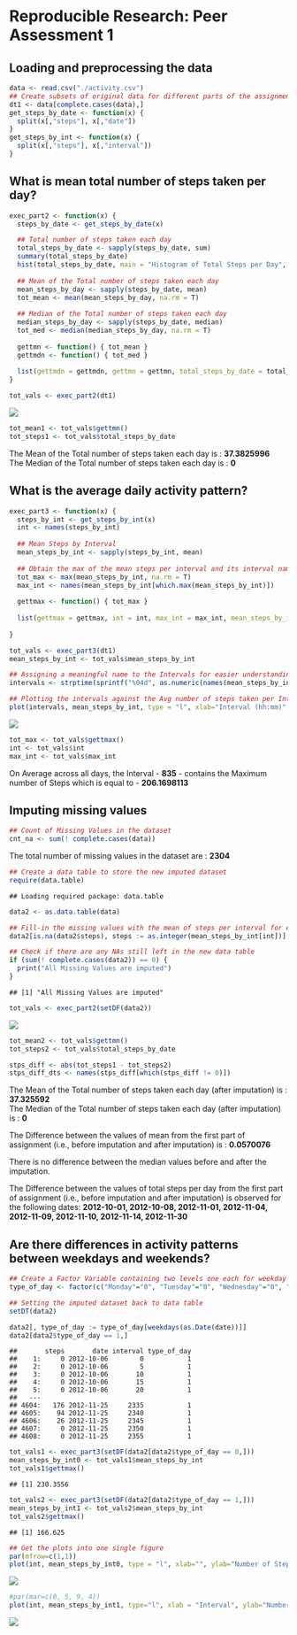 # Reproducible Research: Peer Assessment 1


## Loading and preprocessing the data

```r
data <- read.csv("./activity.csv")
## Create subsets of original data for different parts of the assignment
dt1 <- data[complete.cases(data),]
get_steps_by_date <- function(x) {
  split(x[,"steps"], x[,"date"])
}
get_steps_by_int <- function(x) { 
  split(x[,"steps"], x[,"interval"])
}
```

## What is mean total number of steps taken per day?

```r
exec_part2 <- function(x) {
  steps_by_date <- get_steps_by_date(x)

  ## Total number of steps taken each day
  total_steps_by_date <- sapply(steps_by_date, sum)
  summary(total_steps_by_date) 
  hist(total_steps_by_date, main = "Histogram of Total Steps per Day", xlab = "Total Steps per Day")
  
  ## Mean of the Total number of steps taken each day
  mean_steps_by_day <- sapply(steps_by_date, mean)
  tot_mean <- mean(mean_steps_by_day, na.rm = T)
  
  ## Median of the Total number of steps taken each day
  median_steps_by_day <- sapply(steps_by_date, median)
  tot_med <- median(median_steps_by_day, na.rm = T)
  
  gettmn <- function() { tot_mean }
  gettmdn <- function() { tot_med }
  
  list(gettmdn = gettmdn, gettmn = gettmn, total_steps_by_date = total_steps_by_date, mean_steps_by_day = mean_steps_by_day)
}

tot_vals <- exec_part2(dt1)
```

![](PA1_template_files/figure-html/Part2-1.png) 

```r
tot_mean1 <- tot_vals$gettmn()
tot_steps1 <- tot_vals$total_steps_by_date
```

The Mean of the Total number of steps taken each day is : **37.3825996**  
The Median of the Total number of steps taken each day is : **0**  


## What is the average daily activity pattern?

```r
exec_part3 <- function(x) {
  steps_by_int <- get_steps_by_int(x)
  int <- names(steps_by_int)
  
  ## Mean Steps by Interval
  mean_steps_by_int <- sapply(steps_by_int, mean)
  
  ## Obtain the max of the mean steps per interval and its interval name
  tot_max <- max(mean_steps_by_int, na.rm = T)
  max_int <- names(mean_steps_by_int[which.max(mean_steps_by_int)])
  
  gettmax <- function() { tot_max }
  
  list(gettmax = gettmax, int = int, max_int = max_int, mean_steps_by_int = mean_steps_by_int)
  
}

tot_vals <- exec_part3(dt1)
mean_steps_by_int <- tot_vals$mean_steps_by_int

## Assigning a meaningful name to the Intervals for easier understanding
intervals <- strptime(sprintf("%04d", as.numeric(names(mean_steps_by_int))), format="%H%M")

## Plotting the intervals against the Avg number of steps taken per Interval across all days
plot(intervals, mean_steps_by_int, type = "l", xlab="Interval (hh:mm)", ylab="Steps per interval")
```

![](PA1_template_files/figure-html/Part3-1.png) 

```r
tot_max <- tot_vals$gettmax()
int <- tot_vals$int
max_int <- tot_vals$max_int
```
On Average across all days, the Interval - **835** - contains the Maximum number of Steps which is equal to - **206.1698113**  

## Imputing missing values  


```r
## Count of Missing Values in the dataset  
cnt_na <- sum(! complete.cases(data))
```
The total number of missing values in the dataset are : **2304**  


```r
## Create a data table to store the new imputed dataset
require(data.table)
```

```
## Loading required package: data.table
```

```r
data2 <- as.data.table(data)

## Fill-in the missing values with the mean of steps per interval for each missing value
data2[is.na(data2$steps), steps := as.integer(mean_steps_by_int[int])]

## Check if there are any NAs still left in the new data table
if (sum(! complete.cases(data2)) == 0) {
  print("All Missing Values are imputed")
}
```

```
## [1] "All Missing Values are imputed"
```

```r
tot_vals <- exec_part2(setDF(data2))
```

![](PA1_template_files/figure-html/Part5-1.png) 

```r
tot_mean2 <- tot_vals$gettmn()
tot_steps2 <- tot_vals$total_steps_by_date

stps_diff <- abs(tot_steps1 - tot_steps2)
stps_diff_dts <- names(stps_diff[which(stps_diff != 0)])
```

The Mean of the Total number of steps taken each day (after imputation) is : **37.325592**  
The Median of the Total number of steps taken each day (after imputation) is : **0** 

The Difference between the values of mean from the first part of assignment (i.e., before imputation and after imputation) is : **0.0570076**

There is no difference between the median values before and after the imputation.

The Difference between the values of total steps per day from the first part of assignment (i.e., before imputation and after imputation) is observed for the following dates: 
**2012-10-01, 2012-10-08, 2012-11-01, 2012-11-04, 2012-11-09, 2012-11-10, 2012-11-14, 2012-11-30**

## Are there differences in activity patterns between weekdays and weekends?


```r
## Create a Factor Variable containing two levels one each for weekday and weekend
type_of_day <- factor(c("Monday"="0", "Tuesday"="0", "Wednesday"="0", "Thursday"="0", "Friday"="0", "Saturday"="1", "Sunday"="1"), levels = c("weekday"="0","weekend"="1"))

## Setting the imputed dataset back to data table
setDT(data2)

data2[, type_of_day := type_of_day[weekdays(as.Date(date))]]
data2[data2$type_of_day == 1,]
```

```
##       steps       date interval type_of_day
##    1:     0 2012-10-06        0           1
##    2:     0 2012-10-06        5           1
##    3:     0 2012-10-06       10           1
##    4:     0 2012-10-06       15           1
##    5:     0 2012-10-06       20           1
##   ---                                      
## 4604:   176 2012-11-25     2335           1
## 4605:    94 2012-11-25     2340           1
## 4606:    26 2012-11-25     2345           1
## 4607:     0 2012-11-25     2350           1
## 4608:     0 2012-11-25     2355           1
```

```r
tot_vals1 <- exec_part3(setDF(data2[data2$type_of_day == 0,]))
mean_steps_by_int0 <- tot_vals1$mean_steps_by_int
tot_vals1$gettmax()
```

```
## [1] 230.3556
```

```r
tot_vals2 <- exec_part3(setDF(data2[data2$type_of_day == 1,]))
mean_steps_by_int1 <- tot_vals2$mean_steps_by_int
tot_vals2$gettmax()
```

```
## [1] 166.625
```

```r
## Get the plots into one single figure
par(mfrow=c(1,1))
plot(int, mean_steps_by_int0, type = "l", xlab="", ylab="Number of Steps", main = "weekday")
```

![](PA1_template_files/figure-html/Part6-1.png) 

```r
#par(mar=c(0, 5, 9, 4))
plot(int, mean_steps_by_int1, type="l", xlab = "Interval", ylab="Number of Steps", main = "weekend")
```

![](PA1_template_files/figure-html/Part6-2.png) 
